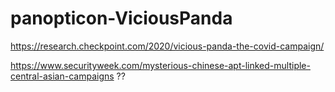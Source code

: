 # panopticon-ViciousPanda

https://research.checkpoint.com/2020/vicious-panda-the-covid-campaign/

https://www.securityweek.com/mysterious-chinese-apt-linked-multiple-central-asian-campaigns ??
